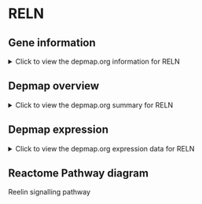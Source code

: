 <h1>RELN</h1>

<h2>Gene information</h2>
<details>
  <summary>Click to view the depmap.org information for RELN</summary>
  <iframe src="https://depmap.org/portal/gene/RELN?tab=about" style="border:none;width:100%;height:800px"></iframe>
</details>

<h2>Depmap overview</h2>
<details>
  <summary>Click to view the depmap.org summary for RELN</summary>
  <iframe src="https://depmap.org/portal/gene/RELN?tab=overview" style="border:none;width:100%;height:800px"></iframe>
</details>

<h2>Depmap expression</h2>
<details>
  <summary>Click to view the depmap.org expression data for RELN</summary>
  <iframe src="https://depmap.org/portal/gene/RELN?tab=characterization" style="border:none;width:100%;height:800px"></iframe>
</details>



<h2>Reactome Pathway diagram</h2>
Reelin signalling pathway
<div id="diagramHolder"></div>

<script>
    //Creating the Reactome Diagram widget
    //Take into account a proxy needs to be set up in your server side pointing to www.reactome.org
    function onReactomeDiagramReady(){  //This function is automatically called when the widget code is ready to be used
        var diagram = Reactome.Diagram.create({
            "placeHolder" : "diagramHolder",
            "width" : 900,
            "height" : 500
        });

        //Initialising it to the "Hemostasis" pathway
        diagram.loadDiagram("R-HSA-8866376");

        //Adding different listeners

        diagram.onDiagramLoaded(function (loaded) {
            console.info("Loaded ", loaded);
            diagram.flagItems("BAD");
	    diagram.flagItems("Q92934");
            if (loaded == "R-HSA-8866376") diagram.selectItem("R-HSA-8866376");
        });

     }
</script>



